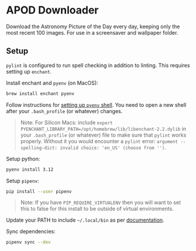 # APOD Downloader

Download the Astronomy Picture of the Day every day, keeping only the most
recent 100 images. For use in a screensaver and wallpaper folder.

## Setup

`pylint` is configured to run spell checking in addition to linting. This requires
setting up `enchant`.

Install enchant and `pyenv` (on MacOS):

```sh
brew install enchant pyenv
```

Follow instructions for [setting up `pyenv` shell](https://github.com/pyenv/pyenv#set-up-your-shell-environment-for-pyenv).
You need to open a new shell after your `.bash_profile` (or whatever) changes.

> Note: For Silicon Macs: include `export PYENCHANT_LIBRARY_PATH=/opt/homebrew/lib/libenchant-2.2.dylib`
> in your `.bash_profile` (or whatever) file to make sure that `pylint` works properly.
> Without it you would encounter a `pylint` error:
> `argument --spelling-dict: invalid choice: 'en_US' (choose from '')`.

Setup python:

```sh
pyenv install 3.12
```

Setup `pipenv`:

```sh
pip install --user pipenv
```

> Note: If you have `PIP_REQUIRE_VIRTUALENV` then you will want to set this to
> false for this install to be outside of virtual environments.

Update your PATH to include `~/.local/bin` as per [documentation](https://pipenv.pypa.io/en/latest/installation/#preferred-installation-of-pipenv).

Sync dependencies:

```sh
pipenv sync --dev
```
